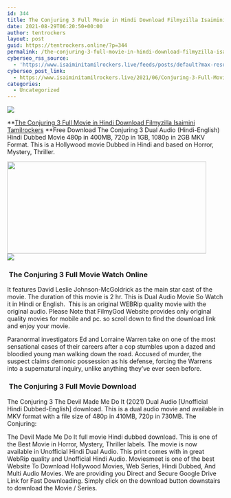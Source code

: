 ```yaml
---
id: 344
title: The Conjuring 3 Full Movie in Hindi Download Filmyzilla Isaimini Tamilrockers
date: 2021-08-29T06:20:50+00:00
author: tentrockers
layout: post
guid: https://tentrockers.online/?p=344
permalink: /the-conjuring-3-full-movie-in-hindi-download-filmyzilla-isaimini-tamilrockers/
cyberseo_rss_source:
  - 'https://www.isaiminitamilrockers.live/feeds/posts/default?max-results=150&start-index=1'
cyberseo_post_link:
  - https://www.isaiminitamilrockers.live/2021/06/Conjuring-3-Full-Movie-in-Hindi.html
categories:
  - Uncategorized
---
```

<div class="media_block">
  <img src="https://1.bp.blogspot.com/-4qMDU--e4y4/YNSvj-nneVI/AAAAAAAAA8k/j9uDGj9MYpUV7sCVcNPWedUj5uSBhN39wCLcBGAsYHQ/s72-w463-h214-c/Conjuring-3-Banner.jpg" class="media_thumbnail" />
</div>

<meta content="The Conjuring 3 Full Movie in Hindi Download Filmyzilla Isaimini Tamilrockers &nbsp; Free Download The Conjuring 3 Dual Audio (Hindi-English) Hin..." name="twitter:description" />

  


<center>
</center>

**[The Conjuring 3 Full Movie in Hindi Download Filmyzilla Isaimini Tamilrockers](https://www.tamilrockers.co.nz/the-conjuring-3-the-devil-made-me-do-it-watch-online/)&nbsp;**Free Download The Conjuring 3 Dual Audio (Hindi-English) Hindi Dubbed Movie 480p in 400MB, 720p in 1GB, 1080p in 2GB MKV Format. This is a Hollywood movie Dubbed in Hindi and based on Horror, Mystery, Thriller.&nbsp;

<div class="separator">
  <a href="https://1.bp.blogspot.com/-4qMDU--e4y4/YNSvj-nneVI/AAAAAAAAA8k/j9uDGj9MYpUV7sCVcNPWedUj5uSBhN39wCLcBGAsYHQ/s1280/Conjuring-3-Banner.jpg" imageanchor="1"><img loading="lazy" border="0" data-original-height="720" data-original-width="1280" height="214" src="https://1.bp.blogspot.com/-4qMDU--e4y4/YNSvj-nneVI/AAAAAAAAA8k/j9uDGj9MYpUV7sCVcNPWedUj5uSBhN39wCLcBGAsYHQ/w463-h214/Conjuring-3-Banner.jpg" width="463" /></a>
</div>



<div class="separator">
  <a href="https://www.tamilrockers.co.nz/the-conjuring-3-the-devil-made-me-do-it-watch-online/" imageanchor="1"><img border="0" data-original-height="250" data-original-width="300" src="https://1.bp.blogspot.com/-nfbzYVobUik/YMlpOerzdgI/AAAAAAAAA3Y/aAupsOUs_WMY6Lv7R1OtZhI6OqaRh-YAwCPcBGAYYCw/s0/e854879156f0849f3d27a89db88ed039.png" /></a>
</div>

### **&nbsp;The Conjuring 3 Full Movie Watch Online**

It features David Leslie Johnson-McGoldrick as the main star cast of the movie. The duration of this movie is 2 hr. This is Dual Audio Movie So Watch it in Hindi or English.&nbsp; This is an original WEBRip quality movie with the original audio. Please Note that FilmyGod Website provides only original quality movies for mobile and pc. so scroll down to find the download link and enjoy your movie.

Paranormal investigators Ed and Lorraine Warren take on one of the most sensational cases of their careers after a cop stumbles upon a dazed and bloodied young man walking down the road. Accused of murder, the suspect claims demonic possession as his defense, forcing the Warrens into a supernatural inquiry, unlike anything they’ve ever seen before.

### **&nbsp;The Conjuring 3 Full Movie Download**

The Conjuring 3 The Devil Made Me Do It (2021) Dual Audio [Unofficial Hindi Dubbed-English] download. This is a dual audio movie and available in MKV format with a file size of 480p in 410MB, 720p in 730MB. The Conjuring:&nbsp;

The Devil Made Me Do It full movie Hindi dubbed download. This is one of the Best Movie in Horror, Mystery, Thriller labels. The movie is now available in Unofficial Hindi Dual Audio. This print comes with in great WebRip quality and Unofficial Hindi Audio. Moviesmeet is one of the best Website To Download Hollywood Movies, Web Series, Hindi Dubbed, And Multi Audio Movies. We are providing you Direct and Secure Google Drive Link for Fast Downloading. Simply click on the download button downstairs to download the Movie / Series.

<center>
</center>
